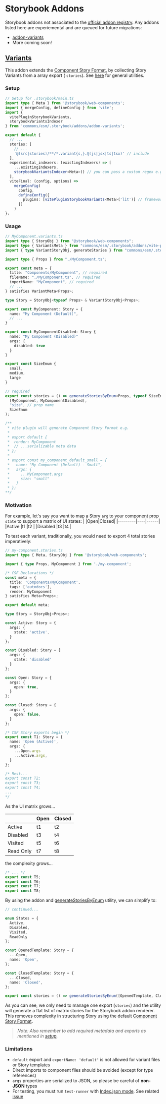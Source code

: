 # Storybook Addons

Storybook addons not associated to the [official addon registry](https://storybook.js.org/docs/addons/writing-addons). Any addons listed here are experiemental and are queued for future migrations:

- [addon-variants](#variants)
- More coming soon!

## [Variants](addon-variants.ts)

This addon extends the [Component Story Format](https://github.com/ComponentDriven/csf), by collecting Story Variants from a array export ( `stories`). See [here](../utils/README.md#story-generators) for general utilities.

### Setup

```ts
// Setup for .storybook/main.ts
import type { Meta } from '@storybook/web-components';
import { mergeConfig, defineConfig } from 'vite';
import {
  vitePluginStorybookVariants,
  storybookVariantsIndexer
} from 'commons/esm/.storybook/addons/addon-variants';

export default {
  // ...
  stories: [
    // ...
    '@(src|stories)/**/*.variant{s,}.@(js|jsx|ts|tsx)' // include
  ],
  experimental_indexers: (existingIndexers) => [
    ...existingIndexers,
    storybookVariantsIndexer<Meta>() // you can pass a custom regex e.g. /.variantstories.[jt]sx?$/
  ],
  viteFinal: (config, options) =>
    mergeConfig(
      config,
      defineConfig({
        plugins: [vitePluginStorybookVariants<Meta>('lit')] // frameworks: "lit"
      })
    )
};
```

### Usage

```ts
// MyComponent.variants.ts
import type { StoryObj } from "@storybook/web-components";
import type { VariantsMeta } from "commons/esm/.storybook/addons/vite-plugin-storybook-variants.js";
import { type VariantStoryObj, generateStories } from "commons/esm/.storybook/utils/story-generators.js";

import type { Props } from "./MyComponent.ts";

export const meta = {
  title: "Components/MyComponent", // required
  fileName: "./MyComponent.ts", // required
  importName: "MyComponent", // required
  // ...
} satisfies VariantMeta<Props>;

type Story = StoryObj<typeof Props> & VariantStoryObj<Props>;

export const MyComponent: Story = {
  name: "My Component (Default)",
  // ...
}

export const MyComponentDisabled: Story {
  name: "My Component (Disabled)"
  args: {
    disabled: true
  }
}

export const SizeEnum {
  small,
  medium,
  large
}

// required
export const stories = () => generateStoriesByEnum<Props, typeof SizeEnum>(
  [MyComponent, MyComponentDisabled],
  "size", // prop name
  SizeEnum
);

/**
 * vite plugin will generate Component Story Format e.g.
 *
 * export default {
 *  render: MyComponent
 *  // ...serializable meta data
 * };
 *
 * export const my_component_default_small = {
 *   name: "My Component (Default) - Small",
 *   args: {
 *     ...MyComponent.args
 *     size: "small"
 *   }
 * };
**/
```

### Motivation

For example, let's say you want to map a Story `arg` to your component prop `state` to support a matrix of UI states:
| |Open|Closed|
|---------|----|------|
|Active |t1 |t2 |
|Disabled |t3 |t4 |

To test each variant, traditionally, you would need to export 4 total stories imperatively:

```ts
// my-component.stories.ts
import type { Meta, StoryObj } from '@storybook/web-components';

import { type Props, MyComponent } from './my-component';

/* CSF Declarations */
const meta = {
  title: 'Components/MyComponent',
  tags: ['autodocs'],
  render: MyComponent
} satisfies Meta<Props>;

export default meta;

type Story = StoryObj<Props>;

const Active: Story = {
  args: {
    state: 'active',
  }
};

const Disabled: Story = {
  args: {
    state: 'disabled'
  }
};

const Open: Story = {
  args: {
    open: true,
  }
};

const Closed: Story = {
  args: {
    open: false,
  }
};

/* CSF Story exports begin */
export const T1: Story = {
  name: 'Open (Active)',
  args: {
    ...Open.args
    ...Active.args,
  }
};

/* Rest...
export const T2;
export const T3;
export const T4;
...
*/
```

As the UI matrix grows...

|           | Open | Closed |
| --------- | ---- | ------ |
| Active    | t1   | t2     |
| Disabled  | t3   | t4     |
| Visited   | t5   | t6     |
| Read Only | t7   | t8     |

the complexity grows...

```ts
/* ... */
export const T5;
export const T6;
export const T7;
export const T8;
```

By using the addon and [generateStoriesByEnum](../utils/README.md#stories-by-enum) utility, we can simplify to:

```ts
// continued...

enum States = {
  Active,
  Disabled,
  Visited,
  ReadOnly
};

const OpenedTemplate: Story = {
  ...Open,
  name: 'Open',
};

const ClosedTemplate: Story = {
  ...Closed,
  name: 'Closed',
};

export const stories = () => generateStoriesByEnum([OpenedTemplate, ClosedTemplate], 'state', States);
```

As you can see, we only need to manage one export (`stories`) and the utility will generate a flat list of matrix stories for the Storybook addon renderer. This removes complexity in structuring Story using the default [Component Story Format](https://github.com/ComponentDriven/csf).

> _Note: Also remember to add required metadata and exports as mentioned in [setup](../addons/README.md#setup)._

### Limitations

- `default` export and `exportName: 'default'` is not allowed for variant files or Story templates
- Direct imports to component files should be avoided (except for type references)
- `args` properties are serialized to JSON, so please be careful of **non-JSON** types
- For testing, you must run `test-runner` with [Index.json mode](https://storybook.js.org/docs/writing-tests/test-runner#indexjson-mode). See related [issue](https://github.com/storybookjs/test-runner/issues/262)
